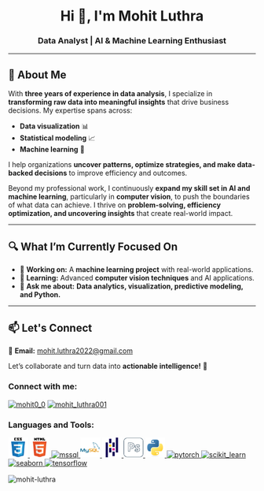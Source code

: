<h1 align="center">Hi 👋, I'm Mohit Luthra</h1>  
<h3 align="center">Data Analyst | AI & Machine Learning Enthusiast</h3>  

---

## 🚀 About Me  

With **three years of experience in data analysis**, I specialize in **transforming raw data into meaningful insights** that drive business decisions. My expertise spans across:  
- **Data visualization** 📊  
- **Statistical modeling** 📈  
- **Machine learning** 🤖  

I help organizations **uncover patterns, optimize strategies, and make data-backed decisions** to improve efficiency and outcomes.  

Beyond my professional work, I continuously **expand my skill set in AI and machine learning**, particularly in **computer vision**, to push the boundaries of what data can achieve. I thrive on **problem-solving, efficiency optimization, and uncovering insights** that create real-world impact.  

---

## 🔍 What I’m Currently Focused On  

- 🔭 **Working on:** A **machine learning project** with real-world applications.  
- 🌱 **Learning:** Advanced **computer vision techniques** and AI applications.  
- 💬 **Ask me about:** **Data analytics, visualization, predictive modeling, and Python.**  

---

## 📫 Let's Connect  

📩 **Email:** mohit.luthra2022@gmail.com  

Let’s collaborate and turn data into **actionable intelligence!** 🚀  


<h3 align="left">Connect with me:</h3>
<p align="left">
<a href="https://instagram.com/mohit0_0" target="blank"><img align="center" src="https://raw.githubusercontent.com/rahuldkjain/github-profile-readme-generator/master/src/images/icons/Social/instagram.svg" alt="mohit0_0" height="30" width="40" /></a>
<a href="https://www.hackerrank.com/mohit_luthra001" target="blank"><img align="center" src="https://raw.githubusercontent.com/rahuldkjain/github-profile-readme-generator/master/src/images/icons/Social/hackerrank.svg" alt="mohit_luthra001" height="30" width="40" /></a>
</p>

<h3 align="left">Languages and Tools:</h3>
<p align="left"> <a href="https://www.w3schools.com/css/" target="_blank" rel="noreferrer"> <img src="https://raw.githubusercontent.com/devicons/devicon/master/icons/css3/css3-original-wordmark.svg" alt="css3" width="40" height="40"/> </a> <a href="https://www.w3.org/html/" target="_blank" rel="noreferrer"> <img src="https://raw.githubusercontent.com/devicons/devicon/master/icons/html5/html5-original-wordmark.svg" alt="html5" width="40" height="40"/> </a> <a href="https://www.microsoft.com/en-us/sql-server" target="_blank" rel="noreferrer"> <img src="https://www.svgrepo.com/show/303229/microsoft-sql-server-logo.svg" alt="mssql" width="40" height="40"/> </a> <a href="https://www.mysql.com/" target="_blank" rel="noreferrer"> <img src="https://raw.githubusercontent.com/devicons/devicon/master/icons/mysql/mysql-original-wordmark.svg" alt="mysql" width="40" height="40"/> </a> <a href="https://pandas.pydata.org/" target="_blank" rel="noreferrer"> <img src="https://raw.githubusercontent.com/devicons/devicon/2ae2a900d2f041da66e950e4d48052658d850630/icons/pandas/pandas-original.svg" alt="pandas" width="40" height="40"/> </a> <a href="https://www.photoshop.com/en" target="_blank" rel="noreferrer"> <img src="https://raw.githubusercontent.com/devicons/devicon/master/icons/photoshop/photoshop-line.svg" alt="photoshop" width="40" height="40"/> </a> <a href="https://www.python.org" target="_blank" rel="noreferrer"> <img src="https://raw.githubusercontent.com/devicons/devicon/master/icons/python/python-original.svg" alt="python" width="40" height="40"/> </a> <a href="https://pytorch.org/" target="_blank" rel="noreferrer"> <img src="https://www.vectorlogo.zone/logos/pytorch/pytorch-icon.svg" alt="pytorch" width="40" height="40"/> </a> <a href="https://scikit-learn.org/" target="_blank" rel="noreferrer"> <img src="https://upload.wikimedia.org/wikipedia/commons/0/05/Scikit_learn_logo_small.svg" alt="scikit_learn" width="40" height="40"/> </a> <a href="https://seaborn.pydata.org/" target="_blank" rel="noreferrer"> <img src="https://seaborn.pydata.org/_images/logo-mark-lightbg.svg" alt="seaborn" width="40" height="40"/> </a> <a href="https://www.tensorflow.org" target="_blank" rel="noreferrer"> <img src="https://www.vectorlogo.zone/logos/tensorflow/tensorflow-icon.svg" alt="tensorflow" width="40" height="40"/> </a> </p>

<p><img align="center" src="https://github-readme-stats.vercel.app/api/top-langs?username=mohit-luthra&show_icons=true&locale=en&layout=compact" alt="mohit-luthra" /></p>
